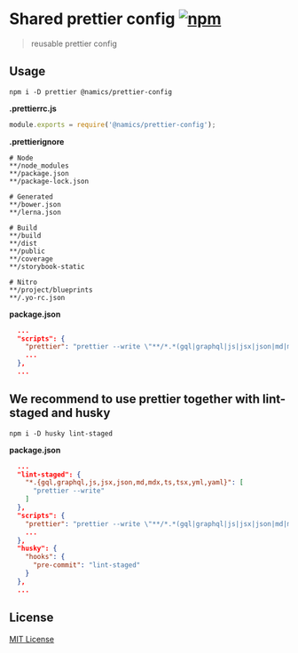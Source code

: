 # Shared prettier config [![npm](https://img.shields.io/npm/v/@namics/prettier-config.svg)](https://www.npmjs.com/package/@namics/prettier-config)

> reusable prettier config

## Usage

`npm i -D prettier @namics/prettier-config`

**.prettierrc.js**

```js
module.exports = require('@namics/prettier-config');
```

**.prettierignore**

```
# Node
**/node_modules
**/package.json
**/package-lock.json

# Generated
**/bower.json
**/lerna.json

# Build
**/build
**/dist
**/public
**/coverage
**/storybook-static

# Nitro
**/project/blueprints
**/.yo-rc.json
```

**package.json**

```json
  ...
  "scripts": {
    "prettier": "prettier --write \"**/*.*(gql|graphql|js|jsx|json|md|mdx|ts|tsx|yml|yaml)\"",
    ...
  },
  ...
```

## We recommend to use prettier together with lint-staged and husky

`npm i -D husky lint-staged`

**package.json**

```json
  ...
  "lint-staged": {
    "*.{gql,graphql,js,jsx,json,md,mdx,ts,tsx,yml,yaml}": [
      "prettier --write"
    ]
  },
  "scripts": {
    "prettier": "prettier --write \"**/*.*(gql|graphql|js|jsx|json|md|mdx|ts|tsx|yml|yaml)\"",
    ...
  },
  "husky": {
    "hooks": {
      "pre-commit": "lint-staged"
    }
  },
  ...
```

## License

[MIT License](./LICENSE)
